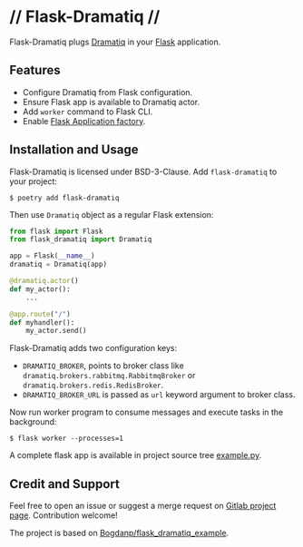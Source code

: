 # // Flask-Dramatiq //

Flask-Dramatiq plugs [Dramatiq](https://dramatiq.io) in your
[Flask](https://flask.pocoo.org) application.

## Features

- Configure Dramatiq from Flask configuration.
- Ensure Flask app is available to Dramatiq actor.
- Add `worker` command to Flask CLI.
- Enable [Flask Application factory](http://flask.pocoo.org/docs/dev/tutorial/factory/).


## Installation and Usage

Flask-Dramatiq is licensed under BSD-3-Clause. Add `flask-dramatiq` to your
project:

``` console
$ poetry add flask-dramatiq
```

Then use `Dramatiq` object as a regular Flask extension:

``` python
from flask import Flask
from flask_dramatiq import Dramatiq

app = Flask(__name__)
dramatiq = Dramatiq(app)

@dramatiq.actor()
def my_actor():
    ...

@app.route("/")
def myhandler():
    my_actor.send()
```

Flask-Dramatiq adds two configuration keys:

- `DRAMATIQ_BROKER`, points to broker class like
  `dramatiq.brokers.rabbitmq.RabbitmqBroker` or
  `dramatiq.brokers.redis.RedisBroker`.
- `DRAMATIQ_BROKER_URL` is passed as `url` keyword argument to broker class.

Now run worker program to consume messages and execute tasks in the background:

``` console
$ flask worker --processes=1
```

A complete flask app is available in project source tree
[example.py](https://gitlab.com/bersace/flask-dramatiq/blob/master/example.py).


## Credit and Support

Feel free to open an issue or suggest a merge request on [Gitlab project
page](https://gitlab.com/bersace/flask-dramatiq). Contribution welcome!

The project is based on
[Bogdanp/flask_dramatiq_example](https://github.com/Bogdanp/flask_dramatiq_example).
